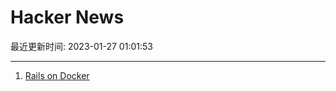 # Hacker News

最近更新时间: 2023-01-27 01:01:53

--- 
1. [Rails on Docker](https://fly.io/ruby-dispatch/rails-on-docker/) 
